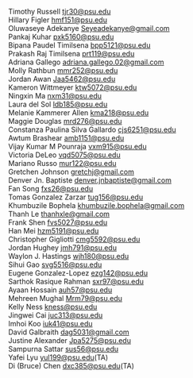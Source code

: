 Timothy Russell	tjr30@psu.edu  
Hillary Figler	hmf151@psu.edu  
Oluwaseye Adekanye	Seyeadekanye@gmail.com  
Pankaj Kuhar	pxk5160@psu.edu  
Bipana Paudel Timilsena	bpp5121@psu.edu  
Prakash Raj Timilsena	prt119@psu.edu  
Adriana Gallego	adriana.gallego.02@gmail.com  
Molly Rathbun	mmr252@psu.edu  
Jordan Awan	Jaa5462@psu.edu  
Kameron Wittmeyer	ktw5072@psu.edu  
Ningxin Ma	nxm31@psu.edu  
Laura del Sol	ldb185@psu.edu  
Melanie Kammerer Allen	kma218@psu.edu  
Maggie Douglas	mrd276@psu.edu  
Constanza Paulina Silva Gallardo	cjs6251@psu.edu  
Awtum Brashear	amb1151@psu.edu  
Vijay Kumar M Pounraja	vxm915@psu.edu  
Victoria DeLeo	vqd5075@psu.edu  
Mariano Russo	mur122@psu.edu  
Gretchen Johnson	gretchj@gmail.com  
Denver Jn. Baptiste	denver.jnbaptiste@gmail.com  
Fan Song	fxs26@psu.edu  
Tomas Gonzalez Zarzar	tug156@psu.edu  
Khumbuzile Bophela	khumbuzile.bophela@gmail.com  
Thanh Le	thanhxle@gmail.com  
Frank Shen	fvs5027@psu.edu  
Han Mei	hzm5191@psu.edu  
Christopher Gigliotti	cmg5592@psu.edu  
Jordan Hughey	jmh791@psu.edu  
Waylon J. Hastings	wjh180@psu.edu  
Sihui Gao	svg5516@psu.edu  
Eugene Gonzalez-Lopez	ezg142@psu.edu  
Sarthok Rasique Rahman	sxr97@psu.edu  
Ayaan Hossain	auh57@psu.edu  
Mehreen Mughal 	Mrm79@psu.edu  
Kelly Ness	kness@psu.edu  
Jingwei Cai	juc313@psu.edu  
Imhoi Koo	iuk41@psu.edu  
David Galbraith	dag5031@gmail.com  
Justine Alexander	Jpa5275@psu.edu  
Sampurna Sattar	sus56@psu.edu  
Yafei Lyu yul199@psu.edu(TA)  
Di (Bruce) Chen	dxc385@psu.edu(TA)
